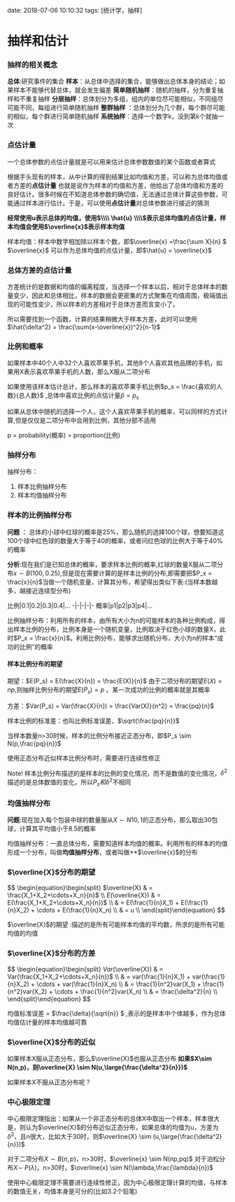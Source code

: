 date: 2018-07-06 10:10:32
tags: [统计学，抽样]

# 抽样和估计

### 抽样的相关概念

**总体**:研究事件的集合
**样本**：从总体中选择的集合，能够做出总体本身的结论；如果样本不能够代替总体，就会发生偏差
**简单随机抽样**：随机的抽样，分为重复抽样和不重复抽样
**分层抽样**：总体划分为多组，组内的单位尽可能相似，不同组尽可能不同，每组进行简单随机抽样
**整群抽样** ：总体划分为几个群，每个群尽可能的相似，每个群进行简单随机抽样
**系统抽样**：选择一个数字k，没到第k个就抽一次

### 点估计量

一个总体参数的点估计量就是可以用来估计总体参数数值的某个函数或者算式

根据手头现有的样本，从中计算的得到结果比如均值和方差，可以称为总体均值或者方差的**点估计量**
也就是说作为样本的均值和方差，他给出了总体均值和方差的良好估计。很多时候在不知道总体参数的确切值，无法通过总体计算这些参数，可能通过样本进行估计。于是，可以使用**点估计量**对总体参数进行接近的猜测

**经常使用u表示总体的均值，使用$\\\\ \hat{u} \\\\$表示总体均值的点估计量，样本均值会使用$\overline{x}$表示样本均值**

样本均值：样本中数字相加除以样本个数，即$\overline{x} =\frac{\sum X}{n} $
$\overline{x}$ 可以作为总体均值的点估计量，即$\hat{u} = \overline{x}$

### 总体方差的点估计量

方差统计的是数据和均值的偏离程度，当选择一个样本以后，相对于总体样本的数量变少，因此和总体相比，样本的数据会更密集的方式聚集在均值周围，极端值出现的可能性变少，所以样本的方差相对于总体方差而言变小了。

所以需要找到一个函数，计算的结果稍微大于样本方差，此时可以使用$\hat{\delta^2} = \frac{\sum(x-\overline{x})^2}{n-1}$

### 比例和概率
如果样本中40个人中32个人喜欢苹果手机，其他8个人喜欢其他品牌的手机，如果用X表示喜欢苹果手机的人数，那么X服从二项分布

如果使用该样本估计总计，那么样本的喜欢苹果手机比例$p_s = \frac{喜欢的人数}{总人数}$ ,总体中喜欢比例的点估计量$\hat{p} = p_s$

如果从总体中随机的选择一个人，这个人喜欢苹果手机的概率，可以同样的方式计算,但是仅仅是二项分布中会用到比例，其他分部不适用

p = probability(概率) = proportion(比例)

### 抽样分布
抽样分布：

1. 样本比例抽样分布
2. 样本均值抽样分布

### 样本的比例抽样分布

**问题** ： 总体的小球中红球的概率是25%，那么随机的选择100个球，想要知道这100个球中红色球的数量大于等于40的概率，或者问红色球的比例大于等于40%的概率

**分析**:现在我们是已知总体的概率，要求样本比例的概率,红球的数量X服从二项分布$x\sim B(100,0.25)$,但是现在需要计算的是样本比例的分布,即需要把$P_x = \frac{x}{n}$当做一个随机变量，计算其分布，希望得出类似下表:(当样本数越多，越接近连续型分布)

比例|0.1|0.2|0.3|0.4|...
-|-|-|-|-
概率|p1|p2|p3|p4|...

比例抽样分布：利用所有的样本，由所有大小为n的可能样本的各种比例构成，得出样本比例的分布，比例本身是一个随机变量，比例取决于红色小球的数量X，此时$P_x = \frac{x}{n}$。利用比例分布，能够求出随机分布，大小为n的样本“成功的比例”的概率

#### 样本比例分布的期望
期望：$E(P_s) = E(\frac{X}{n}) = \frac{E(X)}{n}$
由于二项分布的期望$E(X) = np$,则抽样比例分布的期望$E(P_s) =p$ 。某一次成功的比例的概率就是其概率

方差：$Var(P_s) = Var(\frac{X}{n}) = \frac{Var(X)}{n^2} = \frac{pq}{n}$

样本比例的标准差：也叫比例标准误差，$\sqrt{\frac{pq}{n}}$

当样本数量n>30时候，样本的比例分布接近正态分布，即$P_s \sim N(p,\frac{pq}{n})$

使用正态分布近似样本比例分布时，需要进行连续性修正

Note!
样本比例分布描述的是样本的比例的变化情况，而不是数值的变化情况，$\delta^2$描述的是总体数值的变化，所以$P_s 和\delta^2$不相同

### 均值抽样分布
**问题**:现在加入每个包装中球的数量服从$X \sim N{10,1}$的正态分布，那么取出30包球，计算其平均值小于8.5的概率

均值抽样分布：一直总体分布，需要知道样本均值的概率。利用所有的样本的均值形成一个分布，叫做**均值抽样分布**，或者叫做**$\overline{x}$的分布

### $\overline{X}$分布的期望

$$
\begin{equation}\begin{split}
$\overline{X} & = \frac{X_1+X_2+\cdots+X_n}{n}$ \\\\
$E($\overline{X}) &  = E(\frac{X_1+X_2+\cdots+X_n}{n})$ \\\\
& = E(\frac{1}{n}X_1)  +  E(\frac{1}{n}X_2)  + \cdots + E(\frac{1}{n}X_n)  \\\\
& = u \\\\
\end{split}\end{equation}
$$

$\overline{X}$的期望 :描述的是所有可能样本均值的平均数，所求的是所有可能均值的均值

### $\overline{X}$分布的方差

$$
\begin{equation}\begin{split}
$Var($\overline{X}) &  = Var(\frac{X_1+X_2+\cdots+X_n}{n})$ \\\\
& = var(\frac{1}{n}X_1)  +  var(\frac{1}{n}X_2)  + \cdots + var(\frac{1}{n}X_n)   \\\\
& = \frac{1}{n^2}var(X_1)  +  \frac{1}{n^2}var(X_2)  + \cdots + \frac{1}{n^2}var(X_n)   \\\\
& = \frac{\delta^2}{n} \\\\
\end{split}\end{equation}
$$

均值标准误差 = $\frac{\delta}{\sqrt{n}} $ ,表示的是样本中个体越多，作为总体均值估计量的样本均值越可靠

### $\overline{X}$分布的近似

如果样本X服从正态分布，那么$\overline{X}$也服从正态分布
**如果$X\sim N(n,p)，则\overline{X} \sim N(u,\large{\frac{\delta^2}{n}})$**


如果样本X不服从正态分布呢？

### 中心极限定理

中心极限定理指出：如果从一个非正态分布的总体X中取出一个样本，样本很大是，则认为$\overline{X}$的分布近似正态分布，如果总体的均值为u，方差为$\delta^2$，且n很大，比如大于30时，则$\overline{X} \sim (u,\large{\frac{\delta^2}{n}})$

对于二项分布$X\sim B(n,p)$，n>30时，$\overline{x} \sim N(np,pq)$
对于泊松分布$X\sim \ P(\lambda)$，n>30时，$\overline{x} \sim N(\lambda,\frac{\lambda}{n})$

使用中心极限定理不需要进行连续性修正，因为中心极限定理计算的均值，与样本的数值无关，均值本身是可分的(比如3.2个铅笔)


